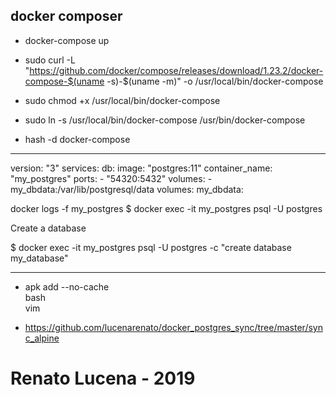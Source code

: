 

## docker composer
- docker-compose up


- sudo curl -L "https://github.com/docker/compose/releases/download/1.23.2/docker-compose-$(uname -s)-$(uname -m)" -o /usr/local/bin/docker-compose
- sudo chmod +x /usr/local/bin/docker-compose
- sudo ln -s /usr/local/bin/docker-compose /usr/bin/docker-compose
- hash -d docker-compose

*****************************************************************************************************************************************************
version: "3"
services:
  db:
    image: "postgres:11"
    container_name: "my_postgres"
    ports:
      - "54320:5432"
    volumes:
      - my_dbdata:/var/lib/postgresql/data
volumes:
  my_dbdata:


docker logs -f my_postgres
$ docker exec -it my_postgres psql -U postgres

Create a database

$ docker exec -it my_postgres psql -U postgres -c "create database my_database"

*****************************************************************************************************************************************************

- apk add --no-cache \
      bash \
      vim

- https://github.com/lucenarenato/docker_postgres_sync/tree/master/sync_alpine

# Renato Lucena - 2019